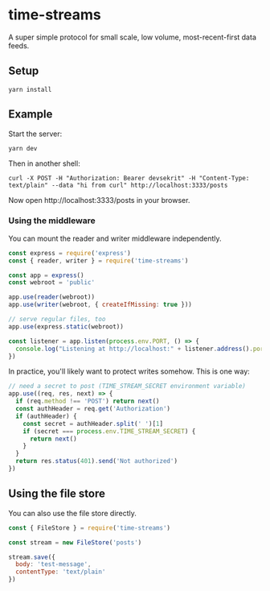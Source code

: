 # time-streams

A super simple protocol for small scale, low volume, most-recent-first data feeds.

## Setup

    yarn install

## Example

Start the server:

    yarn dev

Then in another shell:

    curl -X POST -H "Authorization: Bearer devsekrit" -H "Content-Type: text/plain" --data "hi from curl" http://localhost:3333/posts

Now open http://localhost:3333/posts in your browser.

### Using the middleware

You can mount the reader and writer middleware independently.

```javascript
const express = require('express')
const { reader, writer } = require('time-streams')

const app = express()
const webroot = 'public'

app.use(reader(webroot))
app.use(writer(webroot, { createIfMissing: true }))

// serve regular files, too
app.use(express.static(webroot))

const listener = app.listen(process.env.PORT, () => {
  console.log("Listening at http://localhost:" + listener.address().port)
})
```

In practice, you'll likely want to protect writes somehow. This is one way:

```javascript
// need a secret to post (TIME_STREAM_SECRET environment variable)
app.use((req, res, next) => {
  if (req.method !== 'POST') return next()
  const authHeader = req.get('Authorization')
  if (authHeader) {
    const secret = authHeader.split(' ')[1]
    if (secret === process.env.TIME_STREAM_SECRET) {
      return next()
    }
  }
  return res.status(401).send('Not authorized')
})
```

## Using the file store

You can also use the file store directly.

```javascript
const { FileStore } = require('time-streams')

const stream = new FileStore('posts')

stream.save({
  body: 'test-message',
  contentType: 'text/plain'
})
```
